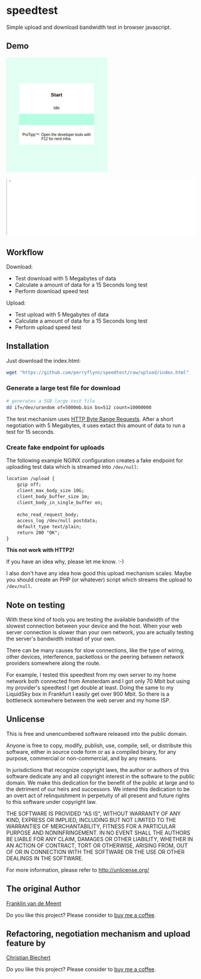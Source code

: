 # speedtest

Simple upload and download bandwidth test in browser javascript.

## Demo

![Demo](demo.gif)

![Demo Dev](demo-dev.gif)

## Workflow

Download:

- Test download with 5 Megabytes of data
- Calculate a amount of data for a 15 Seconds long test
- Perform download speed test

Upload:

- Test upload with 5 Megabytes of data
- Calculate a amount of data for a 15 Seconds long test
- Perform upload speed test

## Installation

Just download the index.html:

```sh
wget "https://github.com/perryflynn/speedtest/raw/upload/index.html"
```

### Generate a large test file for download

```sh
# generates a 5GB large test file
dd if=/dev/urandom of=5000mb.bin bs=512 count=10000000
```

The test mechanism uses [HTTP Byte Range Requests](https://developer.mozilla.org/en-US/docs/Web/HTTP/Range_requests).
After a short negotiation with 5 Megabytes, it uses extact this amount
of data to run a test for 15 seconds.

### Create fake endpoint for uploads

The following example NGINX configuration creates a fake endpoint
for uploading test data which is streamed into `/dev/null`:

```
location /upload {
    gzip off;
    client_max_body_size 10G;
    client_body_buffer_size 1m;
    client_body_in_single_buffer on;

    echo_read_request_body;
    access_log /dev/null postdata;
    default_type text/plain;
    return 200 "OK";
}
```

**This not work with HTTP2!**

If you have an idea why, please let me know. :-)

I also don't have any idea how good this upload mechanism scales.
Maybe you should create an PHP (or whatever) script which streams the
upload to `/dev/null`.

## Note on testing

With these kind of tools you are testing the available bandwidth of
the slowest connection between your device and the host. When your web
server connection is slower than your own network, you are actually
testing the server's bandwidth instead of your own.

There can be many causes for slow connections, like the type of wiring,
other devices, interference, packetloss or the peering between network
providers somewhere along the route.

For example, I tested this speedtest from my own server to my home
network both connected from Amsterdam and I got only 70 Mbit but using
my provider's speedtest I get double at least. Doing the same to my
LiquidSky box in Frankfurt I easily get over 900 Mbit. So there is a
bottleneck somewhere between the web server and my home ISP.

## Unlicense

This is free and unencumbered software released into the public domain.

Anyone is free to copy, modify, publish, use, compile, sell, or
distribute this software, either in source code form or as a compiled
binary, for any purpose, commercial or non-commercial, and by any
means.

In jurisdictions that recognize copyright laws, the author or authors
of this software dedicate any and all copyright interest in the
software to the public domain. We make this dedication for the benefit
of the public at large and to the detriment of our heirs and
successors. We intend this dedication to be an overt act of
relinquishment in perpetuity of all present and future rights to this
software under copyright law.

THE SOFTWARE IS PROVIDED "AS IS", WITHOUT WARRANTY OF ANY KIND,
EXPRESS OR IMPLIED, INCLUDING BUT NOT LIMITED TO THE WARRANTIES OF
MERCHANTABILITY, FITNESS FOR A PARTICULAR PURPOSE AND NONINFRINGEMENT.
IN NO EVENT SHALL THE AUTHORS BE LIABLE FOR ANY CLAIM, DAMAGES OR
OTHER LIABILITY, WHETHER IN AN ACTION OF CONTRACT, TORT OR OTHERWISE,
ARISING FROM, OUT OF OR IN CONNECTION WITH THE SOFTWARE OR THE USE OR
OTHER DEALINGS IN THE SOFTWARE.

For more information, please refer to <http://unlicense.org/>

## The original Author

[Franklin van de Meent](https://fra.nkl.in)

Do you like this project?
Please consider to [buy me a coffee](https://ko-fi.com/franklin).

## Refactoring, negotiation mechanism and upload feature by

[Christian Blechert](https://serverless.industries/)

Do you like this project?
Please consider to [buy me a coffee](https://www.paypal.me/perryflynn).

